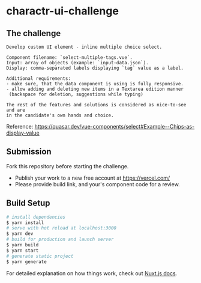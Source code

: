 # charactr-ui-challenge

## The challenge

```
Develop custom UI element - inline multiple choice select.

Component filename: `select-multiple-tags.vue`.
Input: array of objects (example: `input-data.json`).
Display: comma-separated labels displaying `tag` value as a label.

Additional requirements:
- make sure, that the data component is using is fully responsive.
- allow adding and deleting new items in a Textarea edition manner 
 (backspace for deletion, suggestions while typing)

The rest of the features and solutions is considered as nice-to-see and are 
in the candidate's own hands and choice.
```

Reference: https://quasar.dev/vue-components/select#Example--Chips-as-display-value

## Submission

Fork this repository before starting the challenge.

- Publish your work to a new free account at https://vercel.com/ 
- Please provide build link, and your's component code for a review.

## Build Setup

```bash
# install dependencies
$ yarn install
# serve with hot reload at localhost:3000
$ yarn dev
# build for production and launch server
$ yarn build
$ yarn start
# generate static project
$ yarn generate
```

For detailed explanation on how things work, check out [Nuxt.js docs](https://nuxtjs.org).
